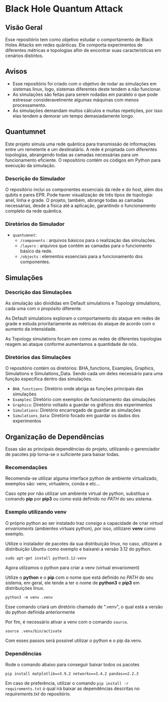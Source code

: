 # Black Hole Quantum Attack

## Visão Geral
Esse repositório tem como objetivo estudar o comportamento de Black Holes Attacks em redes quânticas. Ele comporta experimentos de diferentes métricas e topologias afim de encontrar suas características em cenários distintos.

## Avisos

- Esse repositório foi criado com o objetivo de rodar as simulações em sistemas linux, logo, sistemas diferentes deste tendem a não funcionar.
- As simulações são feitas para serem rodadas em paralelo o que pode estressar consideravelmente algumas máquinas com menos processamento.
- As simulações demandam muitos cálculos e muitas repetições, por isso elas tendem a demorar um tempo demasiadamente longo.

## Quantumnet

Este projeto simula uma rede quântica para transmissão de informações entre um remetente e um destinatário. A rede é projetada com diferentes topologias, abrangendo todas as camadas necessárias para um funcionamento eficiente. O repositório contém os códigos em Python para execução da simulação.

### Descrição do Simulador

O repositório inclui os componentes essenciais da rede e do host, além dos qubits e pares EPR. Pode haver visualização de três tipos de topologia: anel, linha e grade. O projeto, também, abrange todas as camadas necessárias, desde a física até a aplicação, garantindo o funcionamento completo da rede quântica.

### Diretórios do Simulador
- ``quantumnet``: 
  - ``/components`` : arquivos básicos para o realização das simulações.
  - ``/layers`` : arquivos que contém as camadas para o funciomento básico da rede.
  - ``/objects`` : elementos essenciais para a funcionamento dos componentes.

## Simulações 

### Descrição das Simulações

As simulação são divididas em Default simulations e Topology simulations, cada uma com o propósito diferente.

As Default simulations exploram o comportamento do ataque em redes de grade e estuda prioritariamente as métricas do ataque de acordo com o aumento da intensidade.

As Topology simulations focam em como as redes de diferentes topologias reagem ao ataque conforme aumentamos a quantidade de nós.

### Diretórios das Simulações

O repositório contém os diretórios: BHA_functions, Examples, Graphics, Simulations e Simulations_Data. Sendo cada um deles necessário para uma função específica dentro das simulações.

- ``BHA_functions``: Diretório onde abriga as funções principais das simulações
- ``Examples``: Diretório com exemplos de funcionamento das simulações
- ``Graphics``: Diretório voltado a guardar os gráficos dos experimentos
- ``Simulations``: Diretório encarregado de guardar as simulações
- ``Simulations_Data``: Diretório focado em guardar os dados dos experimentos

## Organização de Dependências

Essas são as principais dependências do projeto, utilizando o gerenciador de pacotes pip torna-se o suficiente para baixar todas. 

### Recomendações

Recomenda-se utilizar alguma interface python de ambiente virtualizado, exemplos são: venv, virtualenv, conda e etc...

Caso opte por não utilizar um ambiente virtual de python, substitua o comando **pip** por **pip3** ou como está definido no _PATH_ do seu sistema.

### Exemplo utilizando venv

O próprio python ao ser instalado traz consigo a capacidade de criar _virtual envarioments_ (ambientes virtuais python), por isso, utilizarei **venv** como exemplo.

Utilize o instalador de pacotes da sua distribuição linux, no caso, utlizarei a distribuição Ubuntu como exemplo e baixarei a versão 3.12 do python.

`sudo apt-get install python3.12-venv`

Agora utilzamos o python para criar a venv (virtual envarioment)

Utilize o **python** e o **pip** com o nome que está definido no _PATH_ do seu sistema, em geral, ele tende a ter o nome de **python3** e **pip3** em distribuições linux.

`python3 -m venv .venv`

Esse comando criará um diretório chamado de ".venv", o qual está a versão do python definida anteriormente

Por fim, é necessário ativar a venv com o comando `source`.

`source .venv/bin/activate`
 
 Com esses passos será possível utilizar o python e o pip da venv.

### Dependências

Rode o comando abaixo para conseguir baixar todos os pacotes

`pip install
matplotlib==3.9.2
networkx==3.4.2
pandas==2.2.3
`

Em caso de preferência, utilizar o comando `pip install -r requirements.txt` o qual irá baixar as dependências descritas no _requirements.txt_ do repositório.
